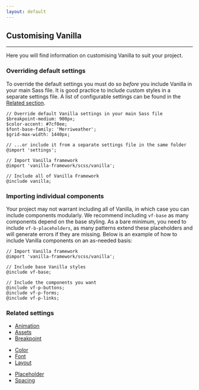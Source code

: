 ```yaml
---
layout: default
---
```


## Customising Vanilla

<hr>

Here you will find information on customising Vanilla to suit your project.

### Overriding default settings

To override the default settings you must do so _before_ you include Vanilla in your main Sass file. It is good practice to include custom styles in a separate settings file. A list of configurable settings can be found in the [Related section](#related).

```
// Override default Vanilla settings in your main Sass file
$breakpoint-medium: 900px;
$color-accent: #7cf0ee;
$font-base-family: 'Merriweather';
$grid-max-width: 1440px;

// ...or include it from a separate settings file in the same folder
@import 'settings';

// Import Vanilla framework
@import 'vanilla-framework/scss/vanilla';

// Include all of Vanilla Framework
@include vanilla;
```

### Importing individual components

Your project may not warrant including all of Vanilla, in which case you can include components modularly. We recommend including `vf-base` as many components depend on the base styling. As a bare minimum, you need to include `vf-b-placeholders`, as many patterns extend these placeholders and will generate errors if they are missing. Below is an example of how to include Vanilla components on an as-needed basis:

```
// Import Vanilla framework
@import 'vanilla-framework/scss/vanilla';

// Include base Vanilla styles
@include vf-base;

// Include the components you want
@include vf-p-buttons;
@include vf-p-forms;
@include vf-p-links;
```

### Related settings

<div class="row">
  <div class="col-4">
  <ul class="p-list--divided">
  <li class="p-list__item"><a href="/settings/animation-settings">Animation</a></li>
  <li class="p-list__item"><a href="/settings/assets-settings">Assets</a></li>
  <li class="p-list__item"><a href="/settings/breakpoint-settings">Breakpoint</a></li>
  </ul>
  </div>
  <div class="col-4">
  <ul class="p-list--divided">
  <li class="p-list__item"><a href="/settings/color-settings">Color</a></li>
  <li class="p-list__item"><a href="/settings/font-settings">Font</a></li>
  <li class="p-list__item"><a href="/settings/layout-settings">Layout</a></li>
  </ul>
  </div>
  <div class="col-4">
  <ul class="p-list--divided">
  <li class="p-list__item"><a href="/settings/placeholder-settings">Placeholder</a></li>
  <li class="p-list__item"><a href="/settings/spacing-settings">Spacing</a></li>
  </ul>
  </div>
</div>
